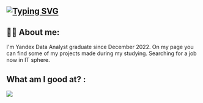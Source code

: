 ## [![Typing SVG](https://readme-typing-svg.herokuapp.com?color=%2336BCF7&lines=Hi+,+my+name+is+Max)](https://git.io/typing-svg)


## :man_technologist: About me:

I'm Yandex Data Analyst graduate since December 2022. On my page you can find some of my projects made during my studying. Searching for a job now in IT sphere. 

## What am I good at? :


 ![](https://github-profile-summary-cards.vercel.app/api/cards/repos-per-language?username=Ordinary76)

